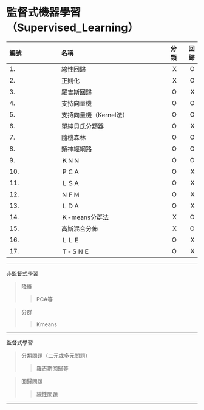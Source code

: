 監督式機器學習（Supervised_Learning）
==========
|  <font size=3>編號</font>  | <font size=3>名稱</font>   | <font size=3>分類</font>   |<font size=3>回歸</font>   |
|  :---- | :---- |----:  | ----:  |
|1.      |線性回歸</font><img width=200/>|  X       |  O      |
|2.      |正則化|X|O|
|3.      |羅吉斯回歸|O|X|
|4.      |支持向量機|O|O|
|5.      |支持向量機（Kernel法）|O|O|
|6.      |單純貝氏分類器|O|X|
|7.      |隨機森林|O|O|
|8.      |類神經網路|O|O|
|9.      |ＫＮＮ| O|O|
|10.<img width=100/>      |ＰＣＡ<img width=200/>|  O       |  X      |
|11.      |ＬＳＡ|O|X|
|12.      |ＮＦＭ|O|X|
|13.      |ＬＤＡ|O|X|
|14.      |Ｋ-means分群法|X|O|
|15.      |高斯混合分佈|X|O|
|16.      |ＬＬＥ|O|X|
|17.      |Ｔ-ＳＮＥ|O|X|



---
非監督式學習


> 降維
>>PCA等


> 分群
>>Kmeans



---
監督式學習


>分類問題（二元或多元問題）
>>羅吉斯回歸等


> 回歸問題
>>線性問題
---
